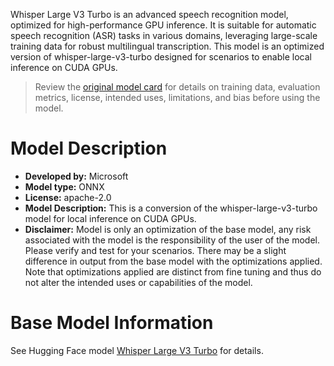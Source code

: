 Whisper Large V3 Turbo is an advanced speech recognition model, optimized for high-performance GPU inference. It is suitable for automatic speech recognition (ASR) tasks in various domains, leveraging large-scale training data for robust multilingual transcription. This model is an optimized version of whisper-large-v3-turbo designed for scenarios to enable local inference on CUDA GPUs.

> Review the [original model card](https://huggingface.co/openai/whisper-large-v3-turbo) for details on training data, evaluation metrics, license, intended uses, limitations, and bias before using the model.

# Model Description
- **Developed by:** Microsoft
- **Model type:** ONNX
- **License:** apache-2.0
- **Model Description:** This is a conversion of the whisper-large-v3-turbo model for local inference on CUDA GPUs.
- **Disclaimer:** Model is only an optimization of the base model, any risk associated with the model is the responsibility of the user of the model. Please verify and test for your scenarios. There may be a slight difference in output from the base model with the optimizations applied. Note that optimizations applied are distinct from fine tuning and thus do not alter the intended uses or capabilities of the model.

# Base Model Information
See Hugging Face model [Whisper Large V3 Turbo](https://huggingface.co/openai/whisper-large-v3-turbo) for details.
